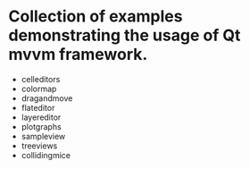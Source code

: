 # Collection of examples demonstrating the usage of Qt mvvm framework.

+ celleditors
+ colormap
+ dragandmove
+ flateditor
+ layereditor
+ plotgraphs
+ sampleview
+ treeviews
+ collidingmice
